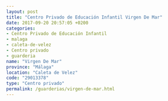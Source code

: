 ```yaml
---
layout: post
title: "Centro Privado de Educación Infantil Virgen De Mar"
date: 2017-09-20 20:57:05 +0200
categories:
- Centro Privado de Educación Infantil
- malaga
- caleta-de-velez
- Centro privado
- guarderia
name: "Virgen De Mar"
province: "Málaga"
location: "Caleta de Velez"
code: "29013378"
type: "Centro privado"
permalink: /guarderias/virgen-de-mar.html
---
```

